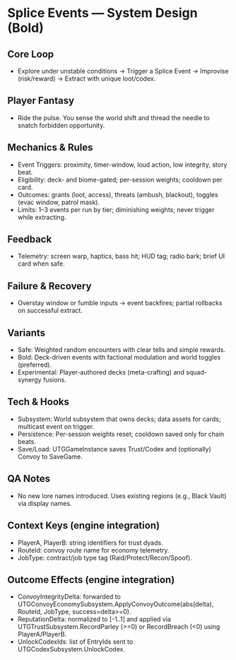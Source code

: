 # Splice Events — System Design (Bold)

## Core Loop

- Explore under unstable conditions → Trigger a Splice Event → Improvise (risk/reward) → Extract with unique loot/codex.

## Player Fantasy

- Ride the pulse. You sense the world shift and thread the needle to snatch forbidden opportunity.

## Mechanics & Rules

- Event Triggers: proximity, timer-window, loud action, low integrity, story beat.
- Eligibility: deck- and biome-gated; per-session weights; cooldown per card.
- Outcomes: grants (loot, access), threats (ambush, blackout), toggles (evac window, patrol mask).
- Limits: 1–3 events per run by tier; diminishing weights; never trigger while extracting.

## Feedback

- Telemetry: screen warp, haptics, bass hit; HUD tag; radio bark; brief UI card when safe.

## Failure & Recovery

- Overstay window or fumble inputs → event backfires; partial rollbacks on successful extract.

## Variants

- Safe: Weighted random encounters with clear tells and simple rewards.
- Bold: Deck-driven events with factional modulation and world toggles (preferred).
- Experimental: Player-authored decks (meta-crafting) and squad-synergy fusions.

## Tech & Hooks

- Subsystem: World subsystem that owns decks; data assets for cards; multicast event on trigger.
- Persistence: Per-session weights reset; cooldown saved only for chain beats.
- Save/Load: UTGGameInstance saves Trust/Codex and (optionally) Convoy to SaveGame.

## QA Notes

- No new lore names introduced. Uses existing regions (e.g., Black Vault) via display names.

## Context Keys (engine integration)

- PlayerA, PlayerB: string identifiers for trust dyads.
- RouteId: convoy route name for economy telemetry.
- JobType: contract/job type tag (Raid/Protect/Recon/Spoof).

## Outcome Effects (engine integration)

- ConvoyIntegrityDelta: forwarded to UTGConvoyEconomySubsystem.ApplyConvoyOutcome(abs(delta), RouteId, JobType, success=delta>=0).
- ReputationDelta: normalized to [-1..1] and applied via UTGTrustSubsystem.RecordParley (>=0) or RecordBreach (<0) using PlayerA/PlayerB.
- UnlockCodexIds: list of EntryIds sent to UTGCodexSubsystem.UnlockCodex.
